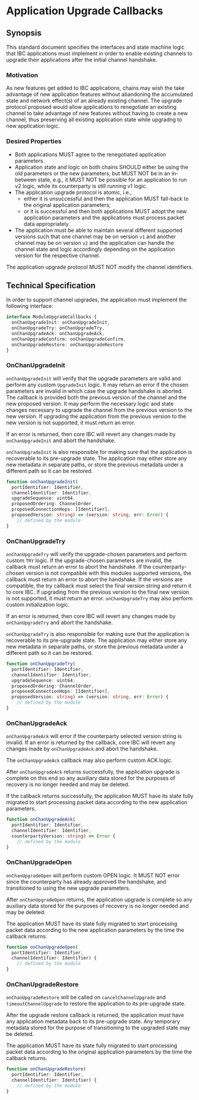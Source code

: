 # Application Upgrade Callbacks

## Synopsis

This standard document specifies the interfaces and state machine logic that IBC applications must implement in order to enable existing channels to upgrade their applications after the initial channel handshake.

### Motivation

As new features get added to IBC applications, chains may wish the take advantage of new application features without abandoning the accumulated state and network effect(s) of an already existing channel. The upgrade protocol proposed would allow applications to renegotiate an existing channel to take advantage of new features without having to create a new channel, thus preserving all existing application state while upgradng to new application logic.

### Desired Properties

- Both applications MUST agree to the renegotiated application parameters.
- Application state and logic on both chains SHOULD either be using the old parameters or the new parameters, but MUST NOT be in an in-between state, e.g., it MUST NOT be possible for an application to run v2 logic, while its counterparty is still running v1 logic.
- The application upgrade protocol is atomic, i.e., 
  - either it is unsuccessful and then the application MUST fall-back to the original application parameters; 
  - or it is successful and then both applications MUST adopt the new application parameters and the applications must process packet data appropriately.
- The application must be able to maintain several different supported versions such that one channel may be on version `v1` and another channel may be on version `v2` and the application can handle the channel state and logic accordingly depending on the application version for the respective channel.

The application upgrade protocol MUST NOT modify the channel identifiers.

## Technical Specification

In order to support channel upgrades, the application must implement the following interface:

```typescript
interface ModuleUpgradeCallbacks {
  onChanUpgradeInit: onChanUpgradeInit,
  onChanUpgradeTry: onChanUpgradeTry,
  onChanUpgradeAck: onChanUpgradeAck,
  onChanUpgradeConfirm: onChanUpgradeConfirm,
  onChanUpgradeRestore: onChanUpgradeRestore
}
```

### **OnChanUpgradeInit**

`onChanUpgradeInit` will verify that the upgrade parameters 
are valid and perform any custom `UpgradeInit` logic.
It may return an error if the chosen parameters are invalid 
in which case the upgrade handshake is aborted.
The callback is provided both the previous version of the channel and the new proposed version. It may perform the necessary logic and state changes necessary to upgrade the channel from the previous version to the new version. If upgrading the application from the previous version to the new version is not supported, it must return an error.

If an error is returned, then core IBC will revert any changes made by `onChanUpgradeInit` and abort the handshake.

`onChanUpgradeInit` is also responsible for making sure that the application is recoverable to its pre-upgrade state. The application may either store any new metadata in separate paths, or store the previous metadata under a different path so it can be restored.

```typescript
function onChanUpgradeInit(
  portIdentifier: Identifier,
  channelIdentifier: Identifier,
  upgradeSequence: uint64,
  proposedOrdering: ChannelOrder,
  proposedConnectionHops: [Identifier],
  proposedVersion: string) => (version: string, err: Error) {
    // defined by the module
}
```

### **OnChanUpgradeTry**

`onChanUpgradeTry` will verify the upgrade-chosen parameters and perform custom `TRY` logic. 
If the upgrade-chosen parameters are invalid, the callback must return an error to abort the handshake. 
If the counterparty-chosen version is not compatible with this modules
supported versions, the callback must return an error to abort the handshake. 
If the versions are compatible, the try callback must select the final version
string and return it to core IBC.
If upgrading from the previous version to the final new version is not supported, it must return an error.
`onChanUpgradeTry` may also perform custom initialization logic.

If an error is returned, then core IBC will revert any changes made by `onChanUpgradeTry` and abort the handshake.

`onChanUpgradeTry` is also responsible for making sure that the application is recoverable to its pre-upgrade state. The application may either store any new metadata in separate paths, or store the previous metadata under a different path so it can be restored.

```typescript
function onChanUpgradeTry(
  portIdentifier: Identifier,
  channelIdentifier: Identifier,
  upgradeSequence: uint64,
  proposedOrdering: ChannelOrder,
  proposedConnectionHops: [Identifier],
  proposedVersion: string) => (version: string, err: Error) {
    // defined by the module
}
```

### **OnChanUpgradeAck**

`onChanUpgradeAck` will error if the counterparty selected version string
is invalid. If an error is returned by the callback, core IBC will revert any changes made by `onChanUpgradeAck` and abort the handshake.

The `onChanUpgradeAck` callback may also perform custom ACK logic.

After `onChanUpgradeAck` returns successfully, the application upgrade is complete on this end so any 
auxiliary data stored for the purposes of recovery is no longer needed and may be deleted.

If the callback returns successfully, the application MUST have its state fully migrated to start processing packet data according to the new application parameters.

```typescript
function onChanUpgradeAck(
  portIdentifier: Identifier,
  channelIdentifier: Identifier,
  counterpartyVersion: string) => Error {
    // defined by the module
}
```

### **OnChanUpgradeOpen**

`onChanUpgradeOpen` will perform custom OPEN logic. It MUST NOT error since the counterparty has already approved the handshake, and transitioned to using the new upgrade parameters.

After `onChanUpgradeOpen` returns, the application upgrade is complete so any 
auxiliary data stored for the purposes of recovery is no longer needed and may be deleted.

The application MUST have its state fully migrated to start processing packet data according to the new application parameters by the time the callback returns.

```typescript
function onChanUpgradeOpen(
  portIdentifier: Identifier,
  channelIdentifier: Identifier) {
    // defined by the module
}
```

### **OnChanUpgradeRestore**

`onChanUpgradeRestore` will be called on `cancelChannelUpgrade` and `timeoutChannelUpgrade` to restore the application to its pre-upgrade state.

After the upgrade restore callback is returned, the application must have any application metadata back to its pre-upgrade state. Any temporary metadata stored for the purpose of transitioning to the upgraded state may be deleted.

The application MUST have its state fully migrated to start processing packet data according to the original application parameters by the time the callback returns.

```typescript
function onChanUpgradeRestore(
  portIdentifier: Identifier,
  channelIdentifier: Identifier) {
    // defined by the module
}
```
